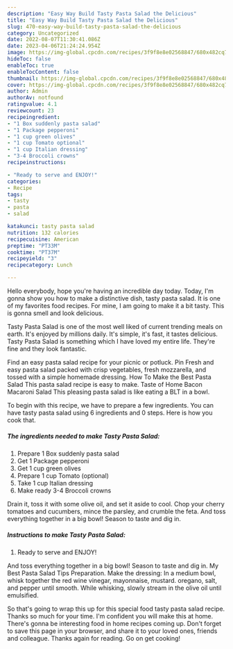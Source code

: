 ```yaml
---
description: "Easy Way Build Tasty Pasta Salad the Delicious"
title: "Easy Way Build Tasty Pasta Salad the Delicious"
slug: 470-easy-way-build-tasty-pasta-salad-the-delicious
category: Uncategorized
date: 2022-08-07T11:30:41.086Z
date: 2023-04-06T21:24:24.954Z
image: https://img-global.cpcdn.com/recipes/3f9f8e8e02568847/680x482cq70/tasty-pasta-salad-recipe-main-photo.jpg
hideToc: false
enableToc: true
enableTocContent: false
thumbnail: https://img-global.cpcdn.com/recipes/3f9f8e8e02568847/680x482cq70/tasty-pasta-salad-recipe-main-photo.jpg
cover: https://img-global.cpcdn.com/recipes/3f9f8e8e02568847/680x482cq70/tasty-pasta-salad-recipe-main-photo.jpg
author: Admin
authorAv: notfound
ratingvalue: 4.1
reviewcount: 23
recipeingredient:
- "1 Box suddenly pasta salad"
- "1 Package pepperoni"
- "1 cup green olives"
- "1 cup Tomato optional"
- "1 cup Italian dressing"
- "3-4 Broccoli crowns"
recipeinstructions:

- "Ready to serve and ENJOY!"
categories:
- Recipe
tags:
- tasty
- pasta
- salad

katakunci: tasty pasta salad 
nutrition: 132 calories
recipecuisine: American
preptime: "PT33M"
cooktime: "PT37M"
recipeyield: "3"
recipecategory: Lunch

---
```



Hello everybody, hope you're having an incredible day today. Today, I'm gonna show you how to make a distinctive dish, tasty pasta salad. It is one of my favorites food recipes. For mine, I am going to make it a bit tasty. This is gonna smell and look delicious.

Tasty Pasta Salad is one of the most well liked of current trending meals on earth. It's enjoyed by millions daily. It's simple, it's fast, it tastes delicious. Tasty Pasta Salad is something which I have loved my entire life. They're fine and they look fantastic.

Find an easy pasta salad recipe for your picnic or potluck. Pin Fresh and easy pasta salad packed with crisp vegetables, fresh mozzarella, and tossed with a simple homemade dressing. How To Make the Best Pasta Salad This pasta salad recipe is easy to make. Taste of Home Bacon Macaroni Salad This pleasing pasta salad is like eating a BLT in a bowl.


To begin with this recipe, we have to prepare a few ingredients. You can have tasty pasta salad using 6 ingredients and 0 steps. Here is how you cook that.

<!--inarticleads1-->

##### The ingredients needed to make Tasty Pasta Salad:

1. Prepare 1 Box suddenly pasta salad
1. Get 1 Package pepperoni
1. Get 1 cup green olives
1. Prepare 1 cup Tomato (optional)
1. Take 1 cup Italian dressing
1. Make ready 3-4 Broccoli crowns


Drain it, toss it with some olive oil, and set it aside to cool. Chop your cherry tomatoes and cucumbers, mince the parsley, and crumble the feta. And toss everything together in a big bowl! Season to taste and dig in. 

<!--inarticleads2-->

##### Instructions to make Tasty Pasta Salad:


1. Ready to serve and ENJOY!

And toss everything together in a big bowl! Season to taste and dig in. My Best Pasta Salad Tips Preparation. Make the dressing: In a medium bowl, whisk together the red wine vinegar, mayonnaise, mustard. oregano, salt, and pepper until smooth. While whisking, slowly stream in the olive oil until emulsified. 

So that's going to wrap this up for this special food tasty pasta salad recipe. Thanks so much for your time. I'm confident you will make this at home. There's gonna be interesting food in home recipes coming up. Don't forget to save this page in your browser, and share it to your loved ones, friends and colleague. Thanks again for reading. Go on get cooking!

